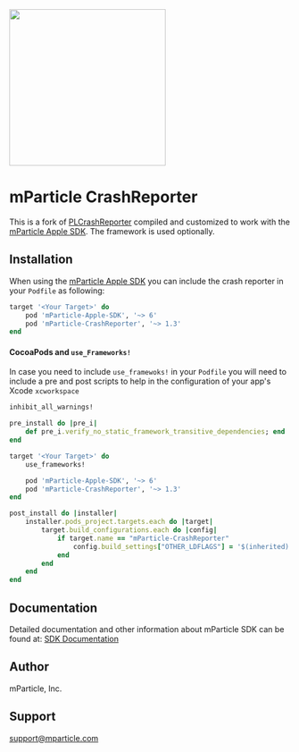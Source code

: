 <img src="http://static.mparticle.com/sdk/logo.svg" width="280">

# mParticle CrashReporter

This is a fork of [PLCrashReporter](https://www.plcrashreporter.org) compiled and customized to work with the [mParticle Apple SDK](https://github.com/mParticle/mParticle-Apple-SDK). The framework is used optionally.

## Installation

When using the [mParticle Apple SDK](https://github.com/mParticle/mParticle-Apple-SDK) you can include the crash reporter in your `Podfile` as following:

```ruby
target '<Your Target>' do
    pod 'mParticle-Apple-SDK', '~> 6'
    pod 'mParticle-CrashReporter', '~> 1.3'
end
```

#### CocoaPods and `use_Frameworks!`

In case you need to include `use_framewoks!` in your `Podfile` you will need to include a pre and post scripts to help in the configuration of your app's Xcode `xcworkspace`

```ruby
inhibit_all_warnings!

pre_install do |pre_i|
    def pre_i.verify_no_static_framework_transitive_dependencies; end
end

target '<Your Target>' do
    use_frameworks!

    pod 'mParticle-Apple-SDK', '~> 6'
    pod 'mParticle-CrashReporter', '~> 1.3'
end

post_install do |installer|
    installer.pods_project.targets.each do |target|
        target.build_configurations.each do |config|
            if target.name == "mParticle-CrashReporter"
                config.build_settings["OTHER_LDFLAGS"] = '$(inherited) "-ObjC"'
            end
        end
    end
end
```


## Documentation

Detailed documentation and other information about mParticle SDK can be found at: [SDK Documentation](http://docs.mparticle.com/#mobile-sdk-guide)

## Author

mParticle, Inc.

## Support

<support@mparticle.com>
